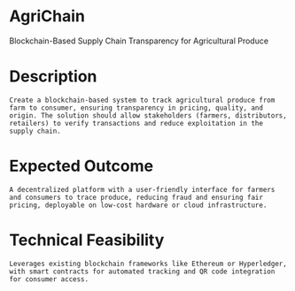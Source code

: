 # AgriChain
Blockchain-Based Supply Chain Transparency for Agricultural Produce

# Description
`Create a blockchain-based system to track agricultural produce from farm to consumer, ensuring transparency in pricing, quality, and origin. The solution should allow stakeholders (farmers, distributors, retailers) to verify transactions and reduce exploitation in the supply chain.`

# Expected Outcome
`A decentralized platform with a user-friendly interface for farmers and consumers to trace produce, reducing fraud and ensuring fair pricing, deployable on low-cost hardware or cloud infrastructure.`

# Technical Feasibility
`Leverages existing blockchain frameworks like Ethereum or Hyperledger, with smart contracts for automated tracking and QR code integration for consumer access.`
